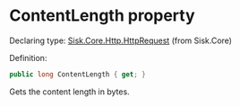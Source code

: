 <!--

Copyrights 2023 Sisk Framework - CypherPotato
Published under MIT license

!!! DO NOT EDIT THIS FILE !!!
This file was generated by a tool in the Sisk package. To edit the information in this documentation,
edit the XML documentation present in the Sisk source code.

-->


# ContentLength property

Declaring type: [Sisk.Core.Http.HttpRequest](/spec/Sisk.Core.Http.HttpRequest.md) (from Sisk.Core)


Definition:

```cs
public long ContentLength { get; }
```

Gets the content length in bytes.

